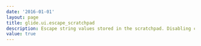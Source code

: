 ```yaml
---
date: '2016-01-01'
layout: page
title: glide.ui.escape_scratchpad
description: Escape string values stored in the scratchpad. Disabling creates cross site scripting vulnerability if a script can be passed into the scratchpad.
value: true 
---
```


